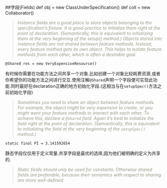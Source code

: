 <style>
h1,h2,h3,h4{font-family: "Open Sans","DejaVu Sans",sans-serif;font-weight: 300;font-style: normal; color: #ba3925;text-rendering: optimizeLegibility; margin-top: 1em; margin-bottom: .5em;}
h1{color: rgba(0,0,0,.85);}
blockquote{color: #998;font-style: italic;}
</style>
##字段(Fields)
	def obj = new ClassUnderSpecification()
	def coll = new Collaborator()


>Instance fields are a good place to store objects belonging to the specification’s fixture. It is good practice to initialize them right at the point of declaration. (Semantically, this is equivalent to initializing them at the very beginning of the setup() method.) Objects stored into instance fields are not shared between feature methods. Instead, every feature method gets its own object. This helps to isolate feature methods from each other, which is often a desirable goal.

	@Shared res = new VeryExpensiveResource()
有时候你需要在功能方法之间共享一个对象.比如创建一个对象比较耗费资源,或者你希望你的功能方法之间进行交互.使用注解`@Shared`声明一个字段便可实现此功能.同时最好在declaration正确的地方初始化字段.(这相当与在`setupSpec()`方法之前初始化字段)
>Sometimes you need to share an object between feature methods. For example, the object might be very expensive to create, or you might want your feature methods to interact with each other. To achieve this, declare a `@Shared` field. Again it’s best to initialize the field right at the point of declaration. (Semantically, this is equivalent to initializing the field at the very beginning of the `setupSpec()` method.)

	static final PI = 3.141592654

静态字段仅仅用于定义常量.共享字段是最优的选择,因为他们被明确的定义为共享的.
>Static fields should only be used for constants. Otherwise shared fields are preferable, because their semantics with respect to sharing are more well-defined.

